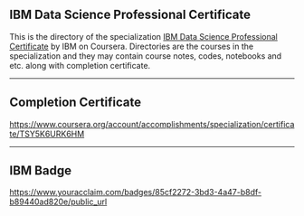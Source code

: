 ## IBM Data Science Professional Certificate

This is the directory of the specialization [IBM Data Science Professional Certificate](https://www.coursera.org/specializations/ibm-data-science-professional-certificate) by IBM on Coursera. Directories are the courses in the specialization and they may contain course notes, codes, notebooks and etc. along with completion certificate.

---

## Completion Certificate 
https://www.coursera.org/account/accomplishments/specialization/certificate/TSY5K6URK6HM

---

## IBM Badge
https://www.youracclaim.com/badges/85cf2272-3bd3-4a47-b8df-b89440ad820e/public_url

